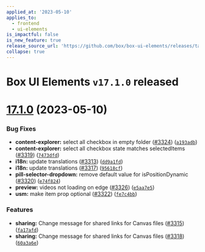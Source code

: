 ```yaml
---
applied_at: '2023-05-10'
applies_to:
  - frontend
  - ui-elements
is_impactful: false
is_new_feature: true
release_source_url: 'https://github.com/box/box-ui-elements/releases/tag/v17.1.0'
collapse: true
---
```


# Box UI Elements `v17.1.0` released

# [17.1.0][1] (2023-05-10)

### Bug Fixes

* **content-explorer:** select all checkbox in empty folder ([#3324][2]) ([`a193adb`][3])
* **content-explorer:** select all checkbox state matches selectedItems ([#3319][4]) ([`7473dfd`][5])
* **i18n:** update translations ([#3313][6]) ([`dd9a1fd`][7])
* **i18n:** update translations ([#3317][8]) ([`95618cf`][9])
* **pill-selector-dropdown:** remove default value for isPositionDynamic ([#3320][10]) ([`e74f824`][11])
* **preview:** videos not loading on edge ([#3326][12]) ([`e5aa7e5`][13])
* **usm:** make item prop optional ([#3322][14]) ([`fe7c4bb`][15])

### Features

* **sharing:** Change message for shared links for Canvas files ([#3315][16]) ([`fa17afd`][17])
* **sharing:** Change message for shared links for Canvas files ([#3318][18]) ([`60a3a6e`][19])

[1]: https://github.com/box/box-ui-elements/compare/v17.0.0...v17.1.0

[2]: https://github.com/box/box-ui-elements/issues/3324

[3]: https://github.com/box/box-ui-elements/commit/a193adb

[4]: https://github.com/box/box-ui-elements/issues/3319

[5]: https://github.com/box/box-ui-elements/commit/7473dfd

[6]: https://github.com/box/box-ui-elements/issues/3313

[7]: https://github.com/box/box-ui-elements/commit/dd9a1fd

[8]: https://github.com/box/box-ui-elements/issues/3317

[9]: https://github.com/box/box-ui-elements/commit/95618cf

[10]: https://github.com/box/box-ui-elements/issues/3320

[11]: https://github.com/box/box-ui-elements/commit/e74f824

[12]: https://github.com/box/box-ui-elements/issues/3326

[13]: https://github.com/box/box-ui-elements/commit/e5aa7e5

[14]: https://github.com/box/box-ui-elements/issues/3322

[15]: https://github.com/box/box-ui-elements/commit/fe7c4bb

[16]: https://github.com/box/box-ui-elements/issues/3315

[17]: https://github.com/box/box-ui-elements/commit/fa17afd

[18]: https://github.com/box/box-ui-elements/issues/3318

[19]: https://github.com/box/box-ui-elements/commit/60a3a6e
